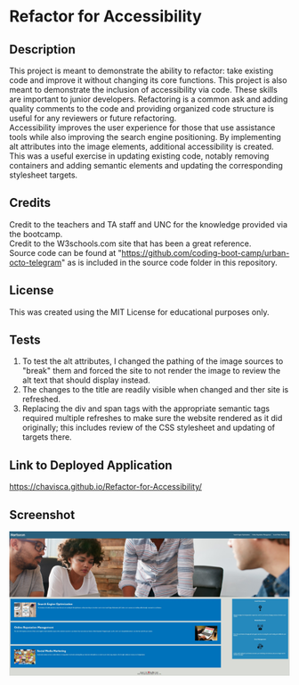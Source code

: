 # Refactor for Accessibility

## Description

This project is meant to demonstrate the ability to refactor: take existing code and improve it without changing its core functions.
This project is also meant to demonstrate the inclusion of accessibility via code.
These skills are important to junior developers.  Refactoring is a common ask and adding quality comments to the code and providing organized code structure is useful for any reviewers or future refactoring.  
Accessibility improves the user experience for those that use assistance tools while also improving the search engine positioning.
By implementing alt attributes into the image elements, additional accessibility is created.
This was a useful exercise in updating existing code, notably removing containers and adding semantic elements and updating the corresponding stylesheet targets.  

## Credits

Credit to the teachers and TA staff and UNC for the knowledge provided via the bootcamp.  
Credit to the W3schools.com site that has been a great reference.  
Source code can be found at "https://github.com/coding-boot-camp/urban-octo-telegram" as is included in the source code folder in this repository.  

## License

This was created using the MIT License for educational purposes only.  

## Tests

1.  To test the alt attributes, I changed the pathing of the image sources to "break" them and forced the site to not render the image to review the alt text that should display instead.  
2.  The changes to the title are readily visible when changed and ther site is refreshed.  
3.  Replacing the div and span tags with the appropriate semantic tags required multiple refreshes to make sure the website rendered as it did originally; this includes review of the CSS stylesheet and updating of targets there.  

## Link to Deployed Application
https://chavisca.github.io/Refactor-for-Accessibility/  

## Screenshot
![Screenshot of the Refactor for Accessibility Project](/assets/images/screenshot.jpg?raw=true)